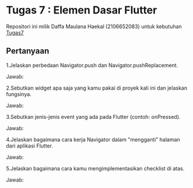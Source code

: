 # Tugas 7 : Elemen Dasar Flutter

Repositori ini milik Daffa Maulana Haekal (2106652083) untuk kebutuhan [Tugas7](https://pbp-fasilkom-ui.github.io/ganjil-2023/assignments/tugas/tugas-7/)

## Pertanyaan

1.Jelaskan perbedaan Navigator.push dan Navigator.pushReplacement.

Jawab:

2.Sebutkan widget apa saja yang kamu pakai di proyek kali ini dan jelaskan fungsinya.

Jawab:

3.Sebutkan jenis-jenis event yang ada pada Flutter (contoh: onPressed).

Jawab:

4.Jelaskan bagaimana cara kerja Navigator dalam "mengganti" halaman dari aplikasi Flutter.

Jawab:

5.Jelaskan bagaimana cara kamu mengimplementasikan checklist di atas.

Jawab:
